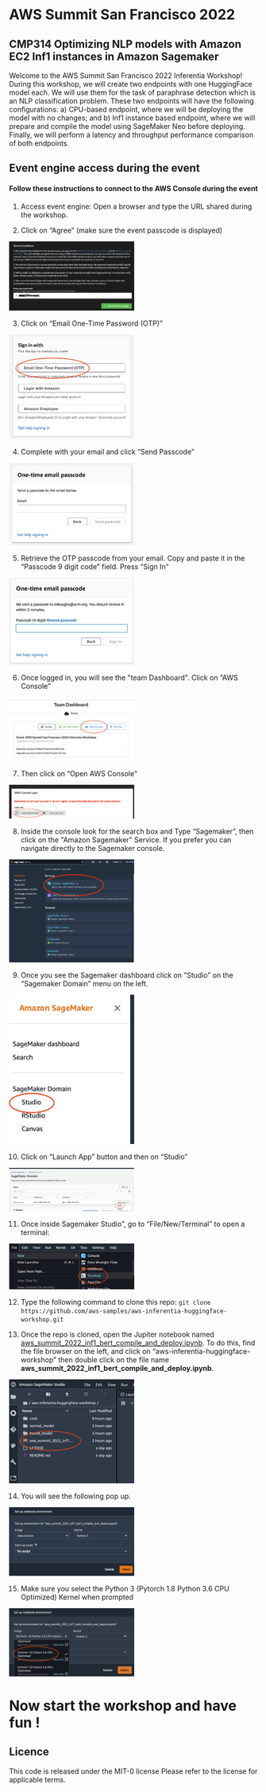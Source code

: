 # AWS Summit San Francisco 2022
## CMP314 Optimizing NLP models with Amazon EC2 Inf1 instances in Amazon Sagemaker

Welcome to the AWS Summit San Francisco 2022 Inferentia Workshop!
During this workshop, we will create two endpoints with one HuggingFace model each. We will use them for the task of paraphrase detection which is an NLP classification problem. These two endpoints will have the following configurations: a) CPU-based endpoint, where we will be deploying the model with no changes; and b) Inf1 instance based endpoint, where we will prepare and compile the model using SageMaker Neo before deploying. Finally, we will perform a latency and throughput performance comparison of both endpoints. 

## Event engine access during the event
#### Follow these instructions to connect to the AWS Console during the event

1. Access event engine: Open a browser and type the URL shared during the workshop.

2. Click on “Agree” (make sure the event passcode is displayed)
<img src="https://github.com/aws-samples/aws-inferentia-huggingface-workshop/blob/main/images/accessevent.png" width="50%">

3. Click on “Email One-Time Password (OTP)”
<img src="https://github.com/aws-samples/aws-inferentia-huggingface-workshop/blob/main/images/signin.png" width="50%">

4. Complete with your email and click “Send Passcode”
<img src="https://github.com/aws-samples/aws-inferentia-huggingface-workshop/blob/main/images/email.png" width="50%">

5. Retrieve the OTP passcode from your email. Copy and paste it in the “Passcode 9 digit code” field. Press “Sign In”
<img src="https://github.com/aws-samples/aws-inferentia-huggingface-workshop/blob/main/images/otp.png" width="50%">

6. Once logged in, you will see the "team Dashboard". Click on “AWS Console”
<img src="https://github.com/aws-samples/aws-inferentia-huggingface-workshop/blob/main/images/teamdashboard.png" width="50%">

7. Then click on  “Open AWS Console"
<img src="https://github.com/aws-samples/aws-inferentia-huggingface-workshop/blob/main/images/openconsole.png" width="50%">

8. Inside the console look for the search box and Type “Sagemaker”, then click on the "Amazon Sagemaker" Service. If you prefer you can navigate directly to the Sagemaker console.
<img src="https://github.com/aws-samples/aws-inferentia-huggingface-workshop/blob/main/images/accesssm.png" width="50%">

9. Once you see the Sagemaker dashboard click on “Studio” on the “Sagemaker Domain” menu on the left.
<img src="https://github.com/aws-samples/aws-inferentia-huggingface-workshop/blob/main/images/menuleft.png" width="50%">

10. Click on “Launch App” button and then on “Studio”
<img src="https://github.com/aws-samples/aws-inferentia-huggingface-workshop/blob/main/images/accessstudio.png" width="50%">

11. Once inside Sagemaker Studio”, go to “File/New/Terminal” to open a terminal:
<img src="https://github.com/aws-samples/aws-inferentia-huggingface-workshop/blob/main/images/terminal.png" width="50%">

12. Type the following command to clone this repo:
`git clone https://github.com/aws-samples/aws-inferentia-huggingface-workshop.git`

13. Once the repo is cloned, open the Jupiter notebook named [aws_summit_2022_inf1_bert_compile_and_deploy.ipynb](https://github.com/aws-samples/aws-inferentia-huggingface-workshop/blob/main/aws_summit_2022_inf1_bert_compile_and_deploy.ipynb). To do this, find the file browser on the left, and click on “aws-inferentia-huggingface-workshop” then double click on the file name **aws_summit_2022_inf1_bert_compile_and_deploy.ipynb**. 
<img src="https://github.com/aws-samples/aws-inferentia-huggingface-workshop/blob/main/images/opennb.png" width="50%">

14. You will see the following pop up. 
<img src="https://github.com/aws-samples/aws-inferentia-huggingface-workshop/blob/main/images/kernel.png" width="50%">

15. Make sure you select the Python 3 (Pytorch 1.8 Python 3.6 CPU Optimized) Kernel when prompted
<img src="https://github.com/aws-samples/aws-inferentia-huggingface-workshop/blob/main/images/kernelselect.png" width="50%">

# Now start the workshop and have fun ! 




## Licence

This code is released under the MIT-0 license
Please refer to the license for applicable terms.
